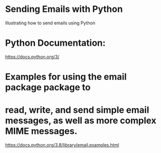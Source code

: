 # Sending Emails with Python
Illustrating how to send emails using Python

# Python Documentation:
https://docs.python.org/3/

# Examples for using the email package package to 
# read, write, and send simple email messages, as well as more complex MIME messages.
https://docs.python.org/3.8/library/email.examples.html
